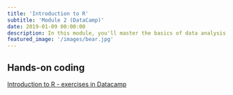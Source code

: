 ```yaml
---
title: 'Introduction to R'
subtitle: 'Module 2 (DataCamp)'
date: 2019-01-09 00:00:00
description: In this module, you'll master the basics of data analysis in R, including working with vectors, lists, and data frames.  You'll also practice using R by working with real datasets.
featured_image: '/images/bear.jpg'
---
```



## Hands-on coding

[Introduction to R - exercises in Datacamp](https://www.datacamp.com/courses/free-introduction-to-r)

